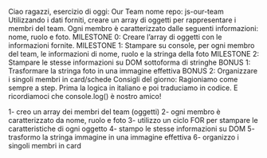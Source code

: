 Ciao ragazzi,
esercizio di oggi: Our Team
nome repo: js-our-team
Utilizzando i dati forniti, creare un array di oggetti per rappresentare i membri del team. Ogni membro è caratterizzato dalle seguenti informazioni: nome, ruolo e foto.
MILESTONE 0: Creare l’array di oggetti con le informazioni fornite.
MILESTONE 1: Stampare su console, per ogni membro del team, le informazioni di nome, ruolo e la stringa della foto
MILESTONE 2: Stampare le stesse informazioni su DOM sottoforma di stringhe
BONUS 1: Trasformare la stringa foto in una immagine effettiva
BONUS 2: Organizzare i singoli membri in card/schede Consigli del giorno: Ragioniamo come sempre a step. Prima la logica in italiano e poi traduciamo in codice. E ricordiamoci che console.log() è nostro amico!

<!-- SCALETTA  -->
1- creo un array dei membri del team (oggetti)
2- ogni membro è caratterizzato da nome, ruolo e foto
3- utilizzo un ciclo FOR per stampare le caratteristiche di ogni oggetto 
4- stampo le stesse informazioni su DOM 
5- trasformo la stringa immagine in una immagine effettiva 
6- organizzo i singoli membri in card 